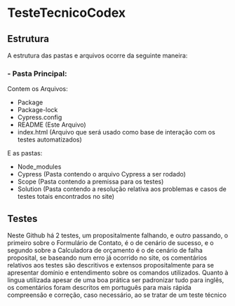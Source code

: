# TesteTecnicoCodex

## Estrutura
A estrutura das pastas e arquivos ocorre da seguinte maneira:
### - Pasta Principal:
Contem os Arquivos:
 - Package
 - Package-lock
 - Cypress.config
 - README (Este Arquivo)
 - index.html (Arquivo que será usado como base de interação com os testes automatizados)

 E as pastas:
  - Node_modules
  - Cypress (Pasta contendo o arquivo Cypress a ser rodado)
  - Scope (Pasta contendo a premissa para os testes)
  - Solution (Pasta contendo a resolução relativa aos problemas e casos de testes totais encontrados no site)
    
 ## Testes

Neste Github há 2 testes, um propositalmente falhando, e outro passando, o primeiro sobre o Formulário de Contato, é o de cenário de sucesso, e o segundo sobre a Calculadora de orçamento é o de cenário de falha proposital, se baseando num erro já ocorrido no site, os comentários relativos aos testes são descritivos e extensos propositalmente para se apresentar domínio e entendimento sobre os comandos utilizados. Quanto à lingua utilizada apesar de uma boa prática ser padronizar tudo para inglês, os comentários foram descritos em português para mais rápida compreensão e correção, caso necessário, ao se tratar de um teste técnico
